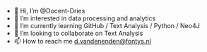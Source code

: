 - 👋 Hi, I’m @Docent-Dries
- 👀 I’m interested in data processing and analytics 
- 🌱 I’m currently learning GitHub / Text Analysis / Python / Neo4J
- 💞️ I’m looking to collaborate on Text Analysis
- 📫 How to reach me d.vandenenden@fontys.nl

<!---
Docent-Dries/Docent-Dries is a ✨ special ✨ repository because its `README.md` (this file) appears on your GitHub profile.
You can click the Preview link to take a look at your changes.
--->
